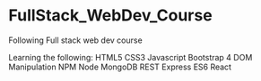 # FullStack_WebDev_Course

Following Full stack web dev course

Learning the following:
HTML5
CSS3
Javascript
Bootstrap 4
DOM Manipulation
NPM
Node
MongoDB
REST
Express
ES6
React
